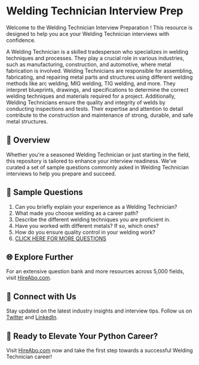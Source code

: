 # Welding Technician Interview Prep

Welcome to the Welding Technician Interview Preparation ! This resource is designed to help you ace your Welding Technician interviews with confidence.

A Welding Technician is a skilled tradesperson who specializes in welding techniques and processes. They play a crucial role in various industries, such as manufacturing, construction, and automotive, where metal fabrication is involved. Welding Technicians are responsible for assembling, fabricating, and repairing metal parts and structures using different welding methods like arc welding, MIG welding, TIG welding, and more. They interpret blueprints, drawings, and specifications to determine the correct welding techniques and materials required for a project. Additionally, Welding Technicians ensure the quality and integrity of welds by conducting inspections and tests. Their expertise and attention to detail contribute to the construction and maintenance of strong, durable, and safe metal structures.

## 🚀 Overview

Whether you're a seasoned Welding Technician or just starting in the field, this repository is tailored to enhance your interview readiness. We've curated a set of sample questions commonly asked in Welding Technician interviews to help you prepare and succeed.

## 📝 Sample Questions

1. Can you briefly explain your experience as a Welding Technician?
2. What made you choose welding as a career path?
3. Describe the different welding techniques you are proficient in.
4. Have you worked with different metals? If so, which ones?
5. How do you ensure quality control in your welding work?
6. [CLICK HERE FOR MORE QUESTIONS](https://hireabo.com/job/12_3_8/Welding%20Technician)

## 🌐 Explore Further

For an extensive question bank and more resources across 5,000 fields, visit [HireAbo.com](https://www.hireabo.com).

## 📱 Connect with Us

Stay updated on the latest industry insights and interview tips. Follow us on [Twitter](https://twitter.com/hireabo) and [LinkedIn](https://www.linkedin.com/in/hire-abo-3609972a8/).

## 🚀 Ready to Elevate Your Python Career?

Visit [HireAbo.com](https://www.hireabo.com) now and take the first step towards a successful Welding Technician career!